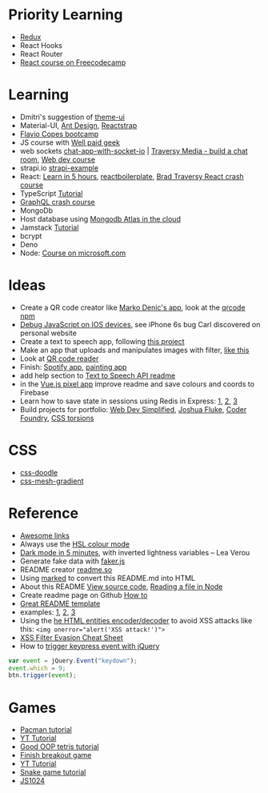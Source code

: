 # Priority Learning

- [Redux](https://github.com/brillout/awesome-redux#readme)
- React Hooks
- React Router
- [React course on Freecodecamp](https://www.freecodecamp.org/)

# Learning

- Dmitri's suggestion of [theme-ui](https://theme-ui.com/home)
- Material-UI, [Ant Design](https://ant.design/), [Reactstrap](https://reactstrap.github.io/)
- [Flavio Copes bootcamp](https://2020.thejsbootcamp.com/gYF5zJYBbDyRQiemceqv/#modules)
- JS course with [Well paid geek](https://wellpaidgeek.teachable.com/courses/learn-javascript-step-by-step/lectures/13358676)
- web sockets [chat-app-with-socket-io](https://replit.com/@RolandJLevy/chat-app-with-socket-io) | [Traversy Media - build a chat room](https://www.youtube.com/watch?v=jD7FnbI76Hg), [Web dev course](https://www.youtube.com/watch?v=rxzOqP9YwmM)
- strapi.io [strapi-example](https://github.com/rolandjlevy/strapi-example)
- React: [Learn in 5 hours](https://youtu.be/DLX62G4lc44), [reactboilerplate](https://www.reactboilerplate.com), [Brad Traversy React crash course](https://www.youtube.com/watch?v=w7ejDZ8SWv8)
- TypeScript [Tutorial](https://scrimba.com/learn/intrototypescript/typescript-introduction-cEQBWH3)
- [GraphQL crash course](https://www.youtube.com/watch?v=PEcJxkylcRM)
- MongoDb
- Host database using [Mongodb Atlas in the cloud](https://www.mongodb.com/cloud/atlas) 
- Jamstack [Tutorial](https://www.youtube.com/watch?v=Sh1i-gMH4bo)
- bcrypt
- Deno
- Node: [Course on microsoft.com](https://docs.microsoft.com/en-gb/learn/modules/intro-to-nodejs/)

# Ideas

- Create a QR code creator like [Marko Denic's app](https://markodenic.com/tools/qr-code-generator/), look at the [qrcode npm](https://www.npmjs.com/package/qrcode)
- [Debug JavaScript on IOS devices](https://raygun.com/blog/debug-javascript-mobile-safari/), see iPhone 6s bug Carl discovered on personal website
- Create a text to speech app, following [this project](https://dev.to/dailydevtips1/vanilla-javascript-speech-to-text-4l35)
- Make an app that uploads and manipulates images with filter, [like this](https://repl.it/talk/share/Image-Filter/86886) 
- Look at [QR code reader](https://morioh.com/p/09bb57a03d24)
- Finish: [Spotify app](https://replit.com/@RolandJLevy/express-spotify-app), [painting app](https://repl.it/@rjlevy/js-drawing-app)
- add help section to [Text to Speech API readme](https://repl.it/@rjlevy/js-text-to-speech-api)
- in the [Vue.js pixel app](https://replit.com/@RolandJLevy/vue-draw-pixel-art) improve readme and save colours and coords to Firebase
- Learn how to save state in sessions using Redis in Express: [1](https://jankleinert.com/blog/2019/07/11/nodejs-session-management-using-express-sessions-and-redis-part-1.html ), [2](https://medium.com/mtholla/managing-node-js-express-sessions-with-redis-94cd099d6f2f ), [3](https://dev.to/lambdastore/express-session-with-serverless-redis-3m9c)
- Build projects for portfolio: [Web Dev Simplified](https://www.youtube.com/watch?v=oluY633rkgI), [Joshua Fluke](https://www.youtube.com/watch?v=B7qZajxE17E), [Coder Foundry](https://www.youtube.com/watch?v=zbwbhDp2kXw), [CSS torsions](https://varun.ca/torsions)

# CSS

- [css-doodle](https://css-doodle.com)
- [css-mesh-gradient](https://www.csshero.org/mesher)

# Reference
- [Awesome links](https://github.com/sindresorhus/awesome#contents)
- Always use the [HSL colour mode](https://youtu.be/Ab9pHqhsfcc)
- [Dark mode in 5 minutes](https://youtu.be/Ab9pHqhsfcc), with inverted lightness variables – Lea Verou
- Generate fake data with [faker.js](http://marak.github.io/faker.js/)
- README creator [readme.so](https://readme.so/editor)
- Using [marked](https://www.npmjs.com/package/marked) to convert this README.md into HTML
- About this README [View source code](https://replit.com/@RolandJLevy/expressideas-learning-research), [Reading a file in Node](https://stackoverflow.com/questions/27971806/returning-rendered-markdown-with-express-and-marked)
- Create readme page on Github [How to](https://dev.to/natterstefan/how-to-add-a-readme-to-your-github-profile-2bo9)
- [Great README template](https://github.com/ritaly/README-cheatsheet#general-info)
- examples: [1](https://github.com/natterstefan), [2](https://github.com/dhruvsheth-ai), [3](https://github.com/WaylonWalker)
- Using the [he HTML entities encoder/decoder](https://github.com/mathiasbynens/he) to avoid XSS attacks like this: `<img onerror="alert('XSS attack!')">`
- [XSS Filter Evasion Cheat Sheet](https://owasp.org/www-community/xss-filter-evasion-cheatsheet)
- How to [trigger keypress event with jQuery](https://stackoverflow.com/questions/832059/definitive-way-to-trigger-keypress-events-with-jquery)
```js
var event = jQuery.Event("keydown");
event.which = 9;
btn.trigger(event);
```

# Games

- [Pacman tutorial](https://github.com/weibenfalk/vanilla-js-pacman)
- [YT Tutorial](https://www.youtube.com/watch?v=YBtzzVwrTeE&feature=youtu.be)
- [Good OOP tetris tutorial](https://medium.com/@michael.karen/learning-modern-javascript-with-tetris-92d532bcd057)
- [Finish breakout game](https://repl.it/@rjlevy/js-learning-canvas-with-oop-game)
- [YT Tutorial](https://www.youtube.com/watch?v=3EMxBkqC4z0)
- [Snake game tutorial](https://dev.to/nitdgplug/learn-javascript-through-a-game-1beh)
- [JS1024](https://js1024.fun/results/2020#16)
